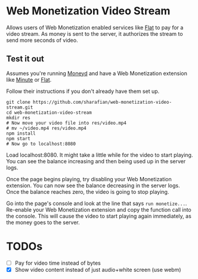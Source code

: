 # Web Monetization Video Stream

Allows users of Web Monetization enabled services like
[Flat](https://getflat.com) to pay for a video stream. As money is sent to the
server, it authorizes the stream to send more seconds of video.

## Test it out

Assumes you're running [Moneyd](https://github.com/interledgerjs/moneyd-xrp) and
have a Web Monetization extension like [Minute](https://github.com/sharafian/minute)
or [Flat](https://getflat.com).

Follow their instructions if you don't already have them set up.

```
git clone https://github.com/sharafian/web-monetization-video-stream.git
cd web-monetization-video-stream
mkdir res
# Now move your video file into res/video.mp4
# mv ~/video.mp4 res/video.mp4
npm install
npm start
# Now go to localhost:8080
```

Load localhost:8080. It might take a little while for the video to start playing.
You can see the balance increasing and then being used up in the server logs.

Once the page begins playing, try disabling your Web Monetization extension. You
can now see the balance decreasing in the server logs. Once the balance reaches zero,
the video is going to stop playing.

Go into the page's console and look at the line that says `run monetize...`.
Re-enable your Web Monetization extension and copy the function call into the
console. This will cause the video to start playing again immediately, as the money
goes to the server.

# TODOs

- [ ] Pay for video time instead of bytes
- [x] Show video content instead of just audio+white screen (use webm)
